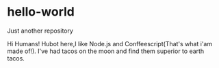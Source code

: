 # hello-world
Just another repository

Hi Humans!
Hubot here,I like Node.js and Conffeescript(That's what i'am made of!).
I've had tacos on the moon and find them superior to earth tacos.
